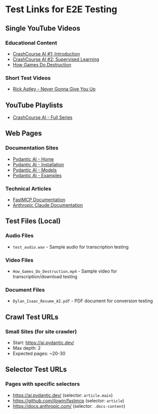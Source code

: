 # Test Links for E2E Testing

## Single YouTube Videos

### Educational Content
- [CrashCourse AI #1: Introduction](https://www.youtube.com/watch?v=GvYYFloV0aA)
- [CrashCourse AI #2: Supervised Learning](https://www.youtube.com/watch?v=4qVRBYAdLAo)
- [How Games Do Destruction](https://www.youtube.com/watch?v=BrIeT9JBR6I)

### Short Test Videos
- [Rick Astley - Never Gonna Give You Up](https://www.youtube.com/watch?v=dQw4w9WgXcQ)

## YouTube Playlists

- [CrashCourse AI - Full Series](https://www.youtube.com/playlist?list=PL8dPuuaLjXtO65LeD2p4_Sb5XQ51par_b)

## Web Pages

### Documentation Sites
- [Pydantic AI - Home](https://ai.pydantic.dev/)
- [Pydantic AI - Installation](https://ai.pydantic.dev/install/)
- [Pydantic AI - Models](https://ai.pydantic.dev/models/)
- [Pydantic AI - Examples](https://ai.pydantic.dev/examples/)

### Technical Articles
- [FastMCP Documentation](https://github.com/jlowin/fastmcp)
- [Anthropic Claude Documentation](https://docs.anthropic.com/)

## Test Files (Local)

### Audio Files
- `test_audio.wav` - Sample audio for transcription testing

### Video Files
- `How_Games_Do_Destruction.mp4` - Sample video for transcription/download testing

### Document Files
- `Dylan_Isaac_Resume_AI.pdf` - PDF document for conversion testing

## Crawl Test URLs

### Small Sites (for site crawler)
- Start: https://ai.pydantic.dev/
- Max depth: 2
- Expected pages: ~20-30

## Selector Test URLs

### Pages with specific selectors
- https://ai.pydantic.dev/ (selector: `article.main`)
- https://github.com/jlowin/fastmcp (selector: `article`)
- https://docs.anthropic.com/ (selector: `.docs-content`)
